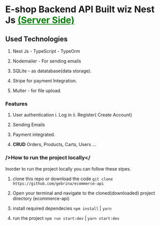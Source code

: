 # E-shop Backend API Built wiz Nest Js <span style="color:green;text-decoration:underline;">(Server Side)</span>

## Used Technologies

1. Nest Js - TypeScript - TypeOrm

2. Nodemailer - For sending emails

3. SQLite - as datatabase(data storage).

4. Stripe for payment Integration.

5. Multer - for file upload.

### Features

1. User authentication
   i. Log in
   ii. Register( Create Account)

2. Sending Emails

3. Payment integrated.
4. **CRUD** Orders, Products, Carts, Users ...

### />How to run the project locally</

Inorder to run the project locally you can follow these stpes.

1. clone this repo or download the code
   `git clone https://github.com/gebrina/ecommerce-api`

2. Open your terminal and navigate to the cloned(downloaded) project directory (ecommerce-api)

3. install required dependecies
   `npm install` | `yarn`

4. run the project
   `npm run start:dev` | `yarn start:dev`
